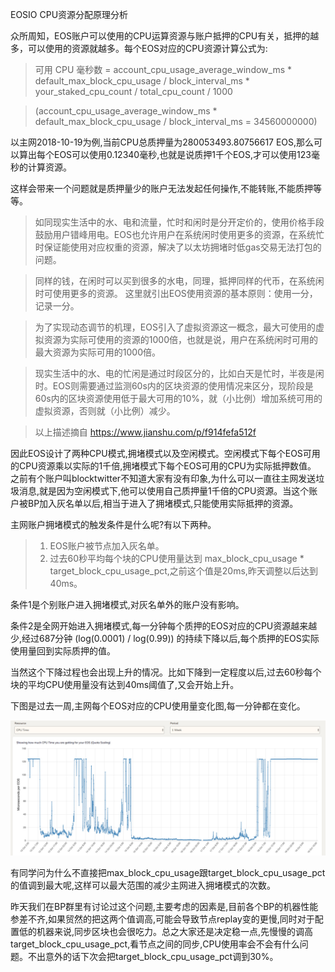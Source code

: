 EOSIO CPU资源分配原理分析

众所周知，EOS账户可以使用的CPU运算资源与账户抵押的CPU有关，抵押的越多，可以使用的资源就越多。每个EOS对应的CPU资源计算公式为: 

> 可用 CPU 毫秒数 = account_cpu_usage_average_window_ms * default_max_block_cpu_usage / block_interval_ms * your_staked_cpu_count / total_cpu_count / 1000

> (account_cpu_usage_average_window_ms * default_max_block_cpu_usage / block_interval_ms = 34560000000)

以主网2018-10-19为例,当前CPU总质押量为280053493.80756617 EOS,那么可以算出每个EOS可以使用0.12340毫秒,也就是说质押1千个EOS,才可以使用123毫秒的计算资源。

这样会带来一个问题就是质押量少的账户无法发起任何操作,不能转账,不能质押等等。


> 如同现实生活中的水、电和流量，忙时和闲时是分开定价的，使用价格手段鼓励用户错峰用电。EOS也允许用户在系统闲时使用更多的资源，在系统忙时保证能使用对应权重的资源，解决了以太坊拥堵时低gas交易无法打包的问题。

> 同样的钱，在闲时可以买到很多的水电，同理，抵押同样的代币，在系统闲时可使用更多的资源。
> 这里就引出EOS使用资源的基本原则：使用一分，记录一分。

> 为了实现动态调节的机理，EOS引入了虚拟资源这一概念，最大可使用的虚拟资源为实际可使用的资源的1000倍，也就是说，用户在系统闲时可用的最大资源为实际可用的1000倍。

> 现实生活中的水、电的忙闲是通过时段区分的，比如白天是忙时，半夜是闲时。EOS则需要通过监测60s内的区块资源的使用情况来区分，现阶段是60s内的区块资源使用低于最大可用的10%，就（小比例）增加系统可用的虚拟资源，否则就（小比例）减少。

> 以上描述摘自 https://www.jianshu.com/p/f914fefa512f


因此EOS设计了两种CPU模式,拥堵模式以及空闲模式。空闲模式下每个EOS可用的CPU资源乘以实际的1千倍,拥堵模式下每个EOS可用的CPU为实际抵押数值。
之前有个账户叫blocktwitter不知道大家有没有印象,为什么可以一直往主网发送垃圾消息,就是因为空闲模式下,他可以使用自己质押量1千倍的CPU资源。当这个账户被BP加入灰名单以后,相当于进入了拥堵模式,只能使用实际抵押的资源。

主网账户拥堵模式的触发条件是什么呢?有以下两种。 

> 1. EOS账户被节点加入灰名单。
> 2. 过去60秒平均每个块的CPU使用量达到 max_block_cpu_usage * target_block_cpu_usage_pct,之前这个值是20ms,昨天调整以后达到40ms。

条件1是个别账户进入拥堵模式,对灰名单外的账户没有影响。

条件2是全网开始进入拥堵模式,每一分钟每个质押的EOS对应的CPU资源越来越少,经过687分钟 (log(0.0001) / log(0.99)) 的持续下降以后,每个质押的EOS实际使用量回到实际质押的值。

当然这个下降过程也会出现上升的情况。比如下降到一定程度以后,过去60秒每个块的平均CPU使用量没有达到40ms阈值了,又会开始上升。


下图是过去一周,主网每个EOS对应的CPU使用量变化图,每一分钟都在变化。

![image](assets/CPU-Resource-Costs.png)

有同学问为什么不直接把max_block_cpu_usage跟target_block_cpu_usage_pct的值调到最大呢,这样可以最大范围的减少主网进入拥堵模式的次数。

昨天我们在BP群里有讨论过这个问题,主要考虑的因素是,目前各个BP的机器性能参差不齐,如果贸然的把这两个值调高,可能会导致节点replay变的更慢,同时对于配置低的机器来说,同步区块也会很吃力。总之大家还是决定稳一点,先慢慢的调高target_block_cpu_usage_pct,看节点之间的同步,CPU使用率会不会有什么问题。不出意外的话下次会把target_block_cpu_usage_pct调到30%。